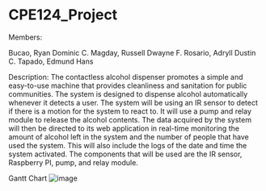 # CPE124_Project

Members:

Bucao, Ryan Dominic C.
Magday, Russell Dwayne F.
Rosario, Adryll Dustin C.
Tapado, Edmund Hans

Description:
The contactless alcohol dispenser promotes a simple and easy-to-use machine that provides cleanliness and sanitation for public communities. The system is designed to dispense alcohol automatically whenever it detects a user. The system will be using an IR sensor to detect if there is a motion for the system to react to. It will use a pump and relay module to release the alcohol contents. The data acquired by the system will then be directed to its web application in real-time monitoring the amount of alcohol left in the system and the number of people that have used the system. This will also include the logs of the date and time the system activated. The components that will be used are the IR sensor, Raspberry PI, pump, and relay module.

Gantt Chart
![image](https://user-images.githubusercontent.com/69749867/193819929-5e8bcc7d-e0a3-421f-94f9-bdac97487873.png)

